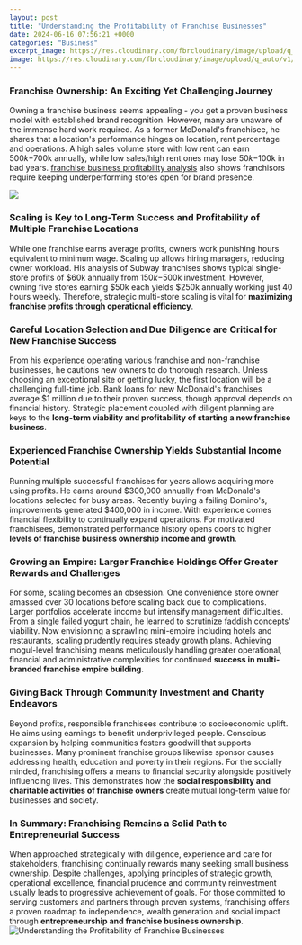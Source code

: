 ```yaml
---
layout: post
title: "Understanding the Profitability of Franchise Businesses"
date: 2024-06-16 07:56:21 +0000
categories: "Business"
excerpt_image: https://res.cloudinary.com/fbrcloudinary/image/upload/q_auto/v1/cms/post-featured-images/Franchise_concept.jpg
image: https://res.cloudinary.com/fbrcloudinary/image/upload/q_auto/v1/cms/post-featured-images/Franchise_concept.jpg
---
```


### Franchise Ownership: An Exciting Yet Challenging Journey  
Owning a franchise business seems appealing - you get a proven business model with established brand recognition. However, many are unaware of the immense hard work required. As a former McDonald's franchisee, he shares that a location's performance hinges on location, rent percentage and operations. A high sales volume store with low rent can earn $500k-$700k annually, while low sales/high rent ones may lose $50k-$100k in bad years. [franchise business profitability analysis](https://store.fi.io.vn/women-happy-halloween-shirts-pug-dog-happy-hallothanksmas-1) also shows franchisors require keeping underperforming stores open for brand presence.  

![](https://drfranchises.com/wp-content/uploads/2022/09/Franchise-Profitability-Statistics-1024x577.jpg)
### Scaling is Key to Long-Term Success and **Profitability of Multiple Franchise Locations**
While one franchise earns average profits, owners work punishing hours equivalent to minimum wage. Scaling up allows hiring managers, reducing owner workload. His analysis of Subway franchises shows typical single-store profits of $60k annually from $150k-$500k investment. However, owning five stores earning $50k each yields $250k annually working just 40 hours weekly. Therefore, strategic multi-store scaling is vital for **maximizing franchise profits through operational efficiency**.
### Careful Location Selection and **Due Diligence are Critical for New Franchise Success**  
From his experience operating various franchise and non-franchise businesses, he cautions new owners to do thorough research. Unless choosing an exceptional site or getting lucky, the first location will be a challenging full-time job. Bank loans for new McDonald's franchises average $1 million due to their proven success, though approval depends on financial history. Strategic placement coupled with diligent planning are keys to the **long-term viability and profitability of starting a new franchise business**.  
### Experienced Franchise Ownership Yields Substantial Income Potential
Running multiple successful franchises for years allows acquiring more using profits. He earns around $300,000 annually from McDonald's locations selected for busy areas. Recently buying a failing Domino's, improvements generated $400,000 in income. With experience comes financial flexibility to continually expand operations. For motivated franchisees, demonstrated performance history opens doors to higher **levels of franchise business ownership income and growth**.
### Growing an Empire: Larger Franchise Holdings Offer Greater Rewards and Challenges  
For some, scaling becomes an obsession. One convenience store owner amassed over 30 locations before scaling back due to complications. Larger portfolios accelerate income but intensify management difficulties. From a single failed yogurt chain, he learned to scrutinize faddish concepts' viability. Now envisioning a sprawling mini-empire including hotels and restaurants, scaling prudently requires steady growth plans. Achieving mogul-level franchising means meticulously handling greater operational, financial and administrative complexities for continued **success in multi-branded franchise empire building**.
### Giving Back Through Community Investment and Charity Endeavors  
Beyond profits, responsible franchisees contribute to socioeconomic uplift. He aims using earnings to benefit underprivileged people. Conscious expansion by helping communities fosters goodwill that supports businesses. Many prominent franchise groups likewise sponsor causes addressing health, education and poverty in their regions. For the socially minded, franchising offers a means to financial security alongside positively influencing lives. This demonstrates how the **social responsibility and charitable activities of franchise owners** create mutual long-term value for businesses and society.
### In Summary: Franchising Remains a Solid Path to Entrepreneurial Success  
When approached strategically with diligence, experience and care for stakeholders, franchising continually rewards many seeking small business ownership. Despite challenges, applying principles of strategic growth, operational excellence, financial prudence and community reinvestment usually leads to progressive achievement of goals. For those committed to serving customers and partners through proven systems, franchising offers a proven roadmap to independence, wealth generation and social impact through **entrepreneurship and franchise business ownership**.
![Understanding the Profitability of Franchise Businesses](https://res.cloudinary.com/fbrcloudinary/image/upload/q_auto/v1/cms/post-featured-images/Franchise_concept.jpg)